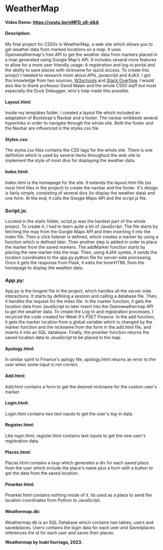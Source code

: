 # WeatherMap
#### Video Demo:  https://youtu.be/nMFD_s8-dAA
#### Description:
My final project for CS50x is WeatherMap, a web site which allows you to get weather data from marked locations on a map. It uses Openweathermap's free API to get the weather data from markers placed in a map generated using Google Map's API. It includes several more features to allow for a more user friendly usage: A registration and log-in portal and the ability to save places with nickname for quick access.
To create this proejct I needed to research more about APIs, javascript and AJAX. I got this knowledge from two sources, [W3schools](https://www.w3schools.com/graphics/google_maps_basic.asp) and [Stack Overflow](https://stackoverflow.com/questions/29987323/how-do-i-send-data-from-js-to-python-with-flask). I would also like to thank professor David Malan and the whole CS50 staff but most especially the Duck Debugger, who's help made this possible.

#### Layout.html:
Inside my templates folder, I created a layout file which included an adaptation of Bootstrap's Navbar and a footer. The navbar embbeds several hyperlinks in order to navigate through the whole site. Both the footer and the Navbar are influenced in the styles.css file.

#### Styles.css:
The styles.css files contains the CSS tags for the whole site. There is one definition which is used by several items throughout the web site to implement the style of most divs for displaying the weather data.

#### Index.html:
Index.html is the homepage for the site. It extends the layout.html file (as most html files in the project) to create the navbar and the footer. It's design is fairly simple, consisting of several divs (to display the weather data) and one form. At the end, it calls the Google Maps API and the script.js file.

### Script.js:
Located in the static folder, script.js was the hardest part of the whole project. To create it, I had to learn quite a bit of JavaScript. The file starts by fetching the map from the Google Maps API and then inserting it into the index file. Then a click listener is defined, which creates a marker by using a function which is defined later. Then another step is added in order to place the marker from the saved markers. The addMarker function starts by placing the new marker into the map. Then, using AJAX syntax, it sends the location coordinates to the app.py python file for server-side processing. Once it gets the response from Flask, it edits the InnerHTML from the homepage to display the weather data.

### App.py:
App.py is the longest file in the project, which handles all the server-side interactions. It starts by defining a session and calling a database file. Then, it handles the request for the index file. In the marker function, it gets the location data from JavaScript to later insert into the Openweathermap API to get the weather data. To create the Log-in and registration processes, I recylced the code created for Week 9's PSET Finance. In the add function, it gets the marker location from a global variable which is changed by the marker function and the nickname from the form in the add.html file, and inserts it into an SQL database. Finally, the pmarker function returns the saved location data to JavaScript to be placed in the map.

#### Apology.html:
In similar spirit to Finance's aplogy file, apology.html returns an error to the user when some input is not correct.

#### Add.html:
Add.html contains a form to get the desired nickname for the custom user's marker.

#### Login.html:
Login.html contains two text inputs to get the user's log-in data.

#### Register.html:
Like login.html, register.html contains text inputs to get the new user's registration data.

#### Places.html:
Places.html contains a loop which generates a div for each saved place from the user which include the place's name plus a form with a button to get the data from the saved location.

#### Pmarker.html:
Pmarker.html contains nothing inside of it. Its used as a place to send the location coordinates from Python to JavaScript.

#### Weathermap.db:
Weathermap.db is an SQL Database which contains two tables, users and savedplaces. Users contains the login data for each user and Savedplaces references the id for each user and saves their places.



**Weathermap by Inaki Iturriaga, 2023.**
